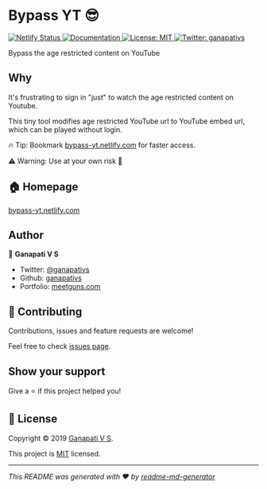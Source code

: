 # Bypass YT 😎

  <a href="https://app.netlify.com/sites/bypass-yt/deploys">
    <img alt="Netlify Status" src="https://api.netlify.com/api/v1/badges/8667b34a-5936-4a9c-bad9-731d42ffe248/deploy-status" target="_blank" />
  </a>
  <a href="https://github.com/ganapativs/bypass-yt">
    <img alt="Documentation" src="https://img.shields.io/badge/documentation-yes-brightgreen.svg" target="_blank" />
  </a>
  <a href="https://opensource.org/licenses/MIT">
    <img alt="License: MIT" src="https://img.shields.io/badge/License-MIT-yellow.svg" target="_blank" />
  </a>
  <a href="https://twitter.com/ganapativs">
    <img alt="Twitter: ganapativs" src="https://img.shields.io/twitter/follow/ganapativs.svg?style=social" target="_blank" />
  </a>
</p>

Bypass the age restricted content on YouTube

## Why

It's frustrating to sign in "just" to watch the age restricted content on Youtube.

This tiny tool modifies age restricted YouTube url to YouTube embed url, which can be played without login.

🔥 Tip: Bookmark [bypass-yt.netlify.com](https://bypass-yt.netlify.com) for faster access.

⚠️ Warning: Use at your own risk 😬

## 🏠 Homepage

[bypass-yt.netlify.com](https://bypass-yt.netlify.com)

## Author

👤 **Ganapati V S**

- Twitter: [@ganapativs](https://twitter.com/@ganapativs)
- Github: [ganapativs](https://github.com/ganapativs)
- Portfolio: [meetguns.com](https://meetguns.com)

## 🤝 Contributing

Contributions, issues and feature requests are welcome!

Feel free to check [issues page](https://github.com/ganapativs/bypass-yt/issues).

## Show your support

Give a ⭐️ if this project helped you!

## 📝 License

Copyright © 2019 [Ganapati V S](https://github.com/@ganapativs).

This project is [MIT](https://opensource.org/licenses/MIT) licensed.

---

_This README was generated with ❤️ by [readme-md-generator](https://github.com/kefranabg/readme-md-generator)_
